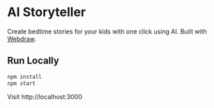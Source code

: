# AI Storyteller

Create bedtime stories for your kids with one click using AI. Built with [Webdraw](https://webdraw.com).

## Run Locally

```bash
npm install
npm start
```

Visit http://localhost:3000 